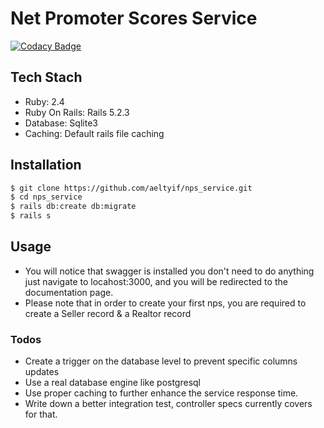 # Net Promoter Scores Service

[![Codacy Badge](https://api.codacy.com/project/badge/Grade/336f43606d994235ba730d6faa56d799)](https://www.codacy.com/app/aeltyif/nps_service?utm_source=github.com&amp;utm_medium=referral&amp;utm_content=aeltyif/nps_service&amp;utm_campaign=Badge_Grade)

## Tech Stach
- Ruby: 2.4
- Ruby On Rails: Rails 5.2.3
- Database: Sqlite3
- Caching: Default rails file caching

## Installation
```sh
$ git clone https://github.com/aeltyif/nps_service.git
$ cd nps_service
$ rails db:create db:migrate
$ rails s
```

## Usage
* You will notice that swagger is installed you don't need to do anything just navigate to locahost:3000, and you will be redirected to the documentation page.
* Please note that in order to create your first nps, you are required to create a Seller record & a Realtor record

### Todos
- Create a trigger on the database level to prevent specific columns updates
- Use a real database engine like postgresql
- Use proper caching to further enhance the service response time.
- Write down a better integration test, controller specs currently covers for that.
